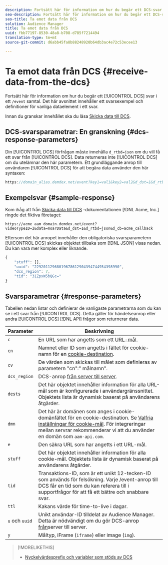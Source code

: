 ```yaml
---
description: Fortsätt här för information om hur du begär ett DCS-svar i ett /event-samtal. Det här avsnittet innehåller ett svarsexempel och definitioner för vanliga dataelement i ett svar.
seo-description: Fortsätt här för information om hur du begär ett DCS-svar i ett /event-samtal. Det här avsnittet innehåller ett svarsexempel och definitioner för vanliga dataelement i ett svar.
seo-title: Ta emot data från DCS
solution: Audience Manager
title: Ta emot data från DCS
uuid: fbb77197-8530-48a8-b708-d785f7214494
translation-type: tm+mt
source-git-commit: d6abb45fa8b88248920b64db3ac4e72c53ecee13

---
```



# Ta emot data från DCS {#receive-data-from-the-dcs}

Fortsätt här för information om hur du begär ett [!UICONTROL DCS] svar i ett `/event` samtal. Det här avsnittet innehåller ett svarsexempel och definitioner för vanliga dataelement i ett svar.

Innan du granskar innehållet ska du läsa [Skicka data till DCS](../../../api/dcs-intro/dcs-event-calls/dcs-url-send.md).

## DCS-svarsparametrar: En granskning {#dcs-response-parameters}

Din [!UICONTROL DCS] förfrågan måste innehålla `d_rtbd=json` om du vill få ett svar från [!UICONTROL DCS]. Data returneras inte [!UICONTROL DCS] om du utelämnar den här parametern. Ett grundläggande anrop till användaren [!UICONTROL DCS] för att begära data använder den här syntaxen:

```js
https://domain_alias.demdex.net/event?key1=val1&key2=val2&d_dst=1&d_rtbd=json&d_cb=callback
```

## Exempelsvar {#sample-response}

Kom ihåg att från [Skicka data till DCS](../../../api/dcs-intro/dcs-event-calls/dcs-url-send.md) -dokumentationen [!DNL Acme, Inc.] ringde det fiktiva företaget:

`https://acme_aam_domain.demdex.net/event?videoTypeID=2&data=moarData&d_dst=1&d_rtbd=json&d_cb=acme_callback`

Eftersom det här anropet innehåller den obligatoriska svarsparametern [!UICONTROL DCS] skickas objektet tillbaka som [!DNL JSON] visas nedan. Du kan vara mer komplex eller liknande.

```js
{
    "stuff": [],
    "uuid": "22920112968019678612904394744954398990",
    "dcs_region": 7,
    "tid": "31ZpxW5bQGc="
}
```

## Svarsparametrar {#response-parameters}

Tabellen nedan listar och definierar de vanligaste parametrarna som du kan se i ett svar från [!UICONTROL DCS]. Detta gäller för händelseanrop eller andra [!UICONTROL DCS] [!DNL API] frågor som returnerar data.

| Parameter | Beskrivning |
|--- |--- |
| `c` | En URL som har angetts som ett [URL-mål](../../../features/destinations/create-url-destination.md). |
| `cn` | Namnet eller ID som angetts i fältet för cookie-namn för en [cookie-destination](../../../features/destinations/create-cookie-destination.md). |
| `cv` | De värden som skickas till målet som definieras av parametern &quot;cn&quot;:&quot; målnamn&quot;. |
| `dcs_region` | DCS-anrop [från server till server](../../../api/dcs-intro/dcs-api-reference/dcs-regions.md). |
| `dests` | Det här objektet innehåller information för alla URL-mål som är konfigurerade i användargränssnittet. Objektets lista är dynamisk baserat på användarens åtgärder. |
| `dmn` | Det här är domänen som anges i cookie-domänfältet för en cookie-destination. Se [Valfria inställningar för cookie-mål](../../../features/destinations/cookie-destination-options.md).  För integreringar mellan servrar rekommenderar vi att du använder en domän som `aam-api.com`. |
| `e` | Den säkra URL som har angetts i ett URL-mål. |
| `stuff` | Det här objektet innehåller information för alla cookie-mål. Objektets lista är dynamisk baserat på användarens åtgärder. |
| `tid` | Transaktions-ID, som är ett unikt 12-tecken-ID som används för felsökning. Varje /event-anrop till DCS får en tid som du kan referera till i supportfrågor för att få ett bättre och snabbare svar. |
| `ttl` | Kakans värde för time-to-live i dagar. |
| `u` och `uuid` | Unikt användar-ID tilldelat av Audience Manager. Detta är nödvändigt om du gör DCS-anrop [från](../../../api/dcs-intro/dcs-s2s/dcs-s2s-calls.md)server till server. |
| `y` | Måltyp, iFrame (`iframe`) eller image (`img`). |

>[!MORELIKETHIS]
>
>* [Nyckelvärdesprefix och variabler som stöds av DCS](../../../api/dcs-intro/dcs-api-reference/dcs-keys.md)

